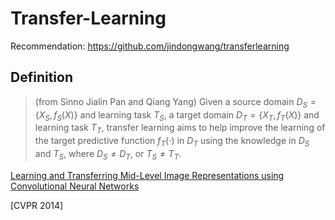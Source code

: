 # Transfer-Learning

Recommendation: https://github.com/jindongwang/transferlearning





## Definition

> (from Sinno Jialin Pan and Qiang Yang) Given a source domain  $D_S = \{X_S, f_S(X)\}$ and learning task $T_S$, a target domain $D_T = \{X_T, f_T(X)\}$ and learning task $T_T$, transfer learning aims to help improve the learning of the target predictive function $f_T(\cdot)$ in $D_T$ using the knowledge in $D_S$ and $T_S$, where $D_{S} \neq D_{T}$, or $T_{S} \neq T_{T}$.









[Learning and Transferring Mid-Level Image Representations using Convolutional Neural Networks](https://ieeexplore.ieee.org/stamp/stamp.jsp?tp=&arnumber=6909618)

[CVPR 2014]

